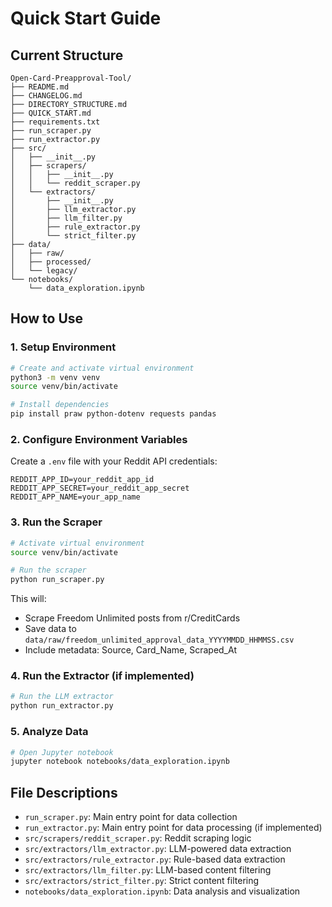 # Quick Start Guide

## Current Structure

```
Open-Card-Preapproval-Tool/
├── README.md
├── CHANGELOG.md
├── DIRECTORY_STRUCTURE.md
├── QUICK_START.md
├── requirements.txt
├── run_scraper.py
├── run_extractor.py
├── src/
│   ├── __init__.py
│   ├── scrapers/
│   │   ├── __init__.py
│   │   └── reddit_scraper.py
│   └── extractors/
│       ├── __init__.py
│       ├── llm_extractor.py
│       ├── llm_filter.py
│       ├── rule_extractor.py
│       └── strict_filter.py
├── data/
│   ├── raw/
│   ├── processed/
│   └── legacy/
└── notebooks/
    └── data_exploration.ipynb
```

## How to Use

### 1. Setup Environment
```bash
# Create and activate virtual environment
python3 -m venv venv
source venv/bin/activate

# Install dependencies
pip install praw python-dotenv requests pandas
```

### 2. Configure Environment Variables
Create a `.env` file with your Reddit API credentials:
```
REDDIT_APP_ID=your_reddit_app_id
REDDIT_APP_SECRET=your_reddit_app_secret
REDDIT_APP_NAME=your_app_name
```

### 3. Run the Scraper
```bash
# Activate virtual environment
source venv/bin/activate

# Run the scraper
python run_scraper.py
```

This will:
- Scrape Freedom Unlimited posts from r/CreditCards
- Save data to `data/raw/freedom_unlimited_approval_data_YYYYMMDD_HHMMSS.csv`
- Include metadata: Source, Card_Name, Scraped_At

### 4. Run the Extractor (if implemented)
```bash
# Run the LLM extractor
python run_extractor.py
```

### 5. Analyze Data
```bash
# Open Jupyter notebook
jupyter notebook notebooks/data_exploration.ipynb
```

## File Descriptions

- `run_scraper.py`: Main entry point for data collection
- `run_extractor.py`: Main entry point for data processing (if implemented)
- `src/scrapers/reddit_scraper.py`: Reddit scraping logic
- `src/extractors/llm_extractor.py`: LLM-powered data extraction
- `src/extractors/rule_extractor.py`: Rule-based data extraction
- `src/extractors/llm_filter.py`: LLM-based content filtering
- `src/extractors/strict_filter.py`: Strict content filtering
- `notebooks/data_exploration.ipynb`: Data analysis and visualization 